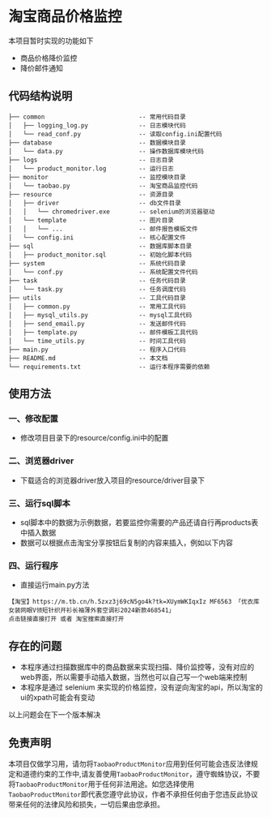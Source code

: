# 淘宝商品价格监控

本项目暂时实现的功能如下

- 商品价格降价监控
- 降价邮件通知

## 代码结构说明
```
├── common                          -- 常用代码目录
│   ├── logging_log.py              -- 日志模块代码
│   └── read_conf.py                -- 读取config.ini配置代码
├── database                        -- 数据模块目录
│   └── data.py                     -- 操作数据库模块代码
├── logs                            -- 日志目录
│   └── product_monitor.log         -- 运行日志
├── monitor                         -- 监控模块目录
│   └── taobao.py                   -- 淘宝商品监控代码
├── resource                        -- 资源目录
│   ├── driver                      -- db文件目录
│   │   └── chromedriver.exe        -- selenium的浏览器驱动
│   └── template                    -- 图片目录
│   │   └── ...                     -- 邮件报告模板文件
│   └── config.ini                  -- 核心配置文件
├── sql                             -- 数据库脚本目录
│   ├── product_monitor.sql         -- 初始化脚本代码
├── system                          -- 系统代码目录
│   └── conf.py                     -- 系统配置文件代码
├── task                            -- 任务代码目录
│   └── task.py                     -- 任务调度代码
├── utils                           -- 工具代码目录
│   ├── common.py                   -- 常用工具代码
│   ├── mysql_utils.py              -- mysql工具代码
│   ├── send_email.py               -- 发送邮件代码
│   ├── template.py                 -- 邮件模板工具代码
│   └── time_utils.py               -- 时间工具代码
├── main.py                         -- 程序入口代码
├── README.md                       -- 本文档
└── requirements.txt                -- 运行本程序需要的依赖
```

## 使用方法

### 一、修改配置

- 修改项目目录下的resource/config.ini中的配置

### 二、浏览器driver

- 下载适合的浏览器driver放入项目的resource/driver目录下

### 三、运行sql脚本

- sql脚本中的数据为示例数据，若要监控你需要的产品还请自行再products表中插入数据
- 数据可以根据点击淘宝分享按钮后复制的内容来插入，例如以下内容

### 四、运行程序

- 直接运行main.py方法

```
【淘宝】https://m.tb.cn/h.5zxz3j69cN5go4k?tk=XUymWKIqxIz MF6563 「优衣库女装网眼V领短针织开衫长袖薄外套空调衫2024新款468541」
点击链接直接打开 或者 淘宝搜索直接打开
```

## 存在的问题

- 本程序通过扫描数据库中的商品数据来实现扫描、降价监控等，没有对应的web界面，所以需要手动插入数据，当然也可以自己写一个web端来控制
- 本程序是通过 selenium 来实现的价格监控，没有逆向淘宝的api，所以淘宝的ui的xpath可能会有变动

以上问题会在下一个版本解决



## 免责声明

本项目仅做学习用，请勿将`TaobaoProductMonitor`应用到任何可能会违反法律规定和道德约束的工作中,请友善使用`TaobaoProductMonitor`，遵守蜘蛛协议，不要将`TaobaoProductMonitor`用于任何非法用途。如您选择使用`TaobaoProductMonitor`即代表您遵守此协议，作者不承担任何由于您违反此协议带来任何的法律风险和损失，一切后果由您承担。